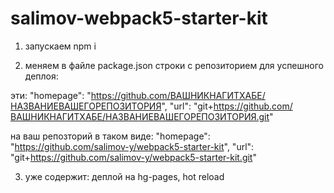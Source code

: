# salimov-webpack5-starter-kit

1. запускаем npm i

2. меняем в файле package.json строки с репозиторием для успешного деплоя:

эти:
"homepage": "https://github.com/ВАШНИКНАГИТХАБЕ/НАЗВАНИЕВАШЕГОРЕПОЗИТОРИЯ",
"url": "git+https://github.com/ВАШНИКНАГИТХАБЕ/НАЗВАНИЕВАШЕГОРЕПОЗИТОРИЯ.git"

на ваш репозторий в таком виде:
"homepage": "https://github.com/salimov-y/webpack5-starter-kit",
"url": "git+https://github.com/salimov-y/webpack5-starter-kit.git"

3. уже содержит:
	деплой на hg-pages,
	hot reload
